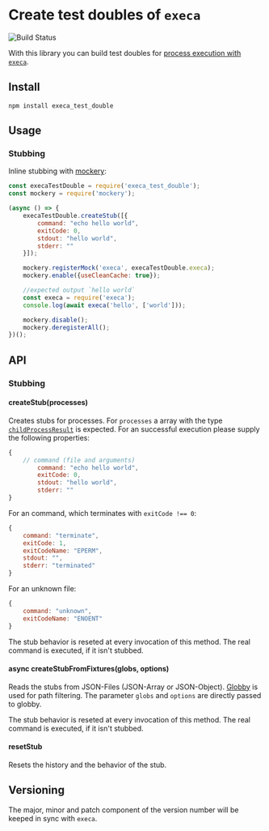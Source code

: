 # Create test doubles of `execa`

![Build Status](https://github.com/bunysae/execa_test_double/workflows/Node.js%20CI/badge.svg)

With this library you can build test doubles for
[process execution with `execa`](https://github.com/sindresorhus/execa).

## Install

```
npm install execa_test_double
```

## Usage

### Stubbing
Inline stubbing with [mockery](https://github.com/mfncooper/mockery):
```js
const execaTestDouble = require('execa_test_double');
const mockery = require('mockery');

(async () => {
	execaTestDouble.createStub([{
		command: "echo hello world",
		exitCode: 0,
		stdout: "hello world",
		stderr: ""
	}]);

	mockery.registerMock('execa', execaTestDouble.execa);
	mockery.enable({useCleanCache: true});

	//expected output `hello world`
	const execa = require('execa');
	console.log(await execa('hello', ['world']));

	mockery.disable();
	mockery.deregisterAll();
})();
```

## API

### Stubbing

#### createStub(processes)
Creates stubs for processes. For `processes` a array with
the type [`childProcessResult`](https://github.com/sindresorhus/execa#childProcessResult) is expected.
For an successful execution please supply the following properties:
```js
{
	// command (file and arguments)
        command: "echo hello world",
        exitCode: 0,
        stdout: "hello world",
        stderr: ""
}
```

For an command, which terminates with `exitCode !== 0`:
```js
{
	command: "terminate",
	exitCode: 1,
	exitCodeName: "EPERM",
	stdout: "",
	stderr: "terminated"
}
```

For an unknown file:
```js
{
	command: "unknown",
	exitCodeName: "ENOENT"
}

```

The stub behavior is reseted at every invocation of this method.
The real command is executed, if it isn't stubbed.

#### async createStubFromFixtures(globs, options)
Reads the stubs from JSON-Files (JSON-Array or JSON-Object).
[Globby](https://github.com/sindresorhus/globby) is used for path
filtering. The parameter `globs` and `options` are
directly passed to globby.

The stub behavior is reseted at every invocation of this method.
The real command is executed, if it isn't stubbed.

#### resetStub
Resets the history and the behavior of the stub.

## Versioning
The major, minor and patch component of the version number
will be keeped in sync with `execa`.
